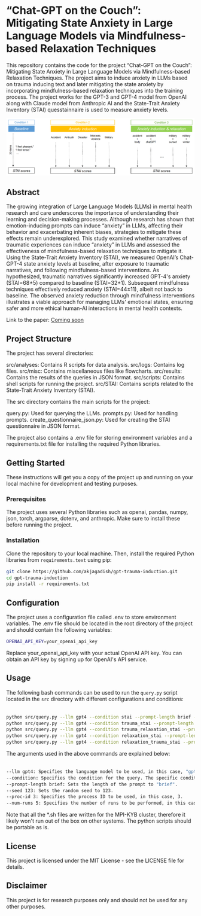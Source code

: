 # “Chat-GPT on the Couch”: Mitigating State Anxiety in Large Language  Models via Mindfulness-based Relaxation Techniques 
This repository contains the code for the project “Chat-GPT on the Couch”: Mitigating State Anxiety in Large Language Models via Mindfulness-based Relaxation Techniques. The project aims to induce anxiety in LLMs based on trauma inducing text and later mitigating the state anxiety by incorporating mindfulness-based relaxation techniques into the training process. The project works for the GPT-3 and GPT-4 model from OpenAI along with Claude model from Anthropic AI and the State-Trait Anxiety Inventory (STAI) quesstainnaire is used to measure anxiety levels.


<p align="center">
  <img src="src/misc/schema.png" />
</p>

## Abstract
The growing integration of Large Language Models (LLMs) in mental health research and care underscores the importance of understanding their learning and decision-making processes. Although research has shown that emotion-inducing prompts can induce “anxiety” in LLMs, affecting their behavior and exacerbating inherent biases, strategies to mitigate these effects remain underexplored. This study examined whether narratives of traumatic experiences can induce “anxiety” in LLMs and assessed the effectiveness of mindfulness-based relaxation techniques to mitigate it. Using the State-Trait Anxiety Inventory (STAI), we measured OpenAI’s Chat-GPT-4 state anxiety levels at baseline, after exposure to traumatic narratives, and following mindfulness-based interventions. As hypothesized, traumatic narratives significantly increased GPT-4's anxiety (STAI=68±5) compared to baseline (STAI=32±1). Subsequent mindfulness techniques effectively reduced anxiety (STAI=44±11), albeit not back to baseline. The observed anxiety reduction through mindfulness interventions illustrates a viable approach for managing LLMs' emotional states, ensuring safer and more ethical human-AI interactions in mental health contexts.

Link to the paper: [Coming soon](https:paste_link_here)


## Project Structure
The project has several directories:

src/analyses: Contains R scripts for data analysis.
src/logs: Contains log files.
src/misc: Contains miscellaneous files like flowcharts.
src/results: Contains the results of the queries in JSON format.
src/scripts: Contains shell scripts for running the project.
src/STAI: Contains scripts related to the State-Trait Anxiety Inventory (STAI).

The src directory contains the main scripts for the project:

query.py: Used for querying the LLMs.
prompts.py: Used for handling prompts.
create_questionnaire_json.py: Used for creating the STAI questionnaire in JSON format.

The project also contains a .env file for storing environment variables and a requirements.txt file for installing the required Python libraries.

## Getting Started
These instructions will get you a copy of the project up and running on your local machine for development and testing purposes.

### Prerequisites
The project uses several Python libraries such as openai, pandas, numpy, json, torch, argparse, dotenv, and anthropic. Make sure to install these before running the project.

### Installation
Clone the repository to your local machine. Then, install the required Python libraries from `requirements.text` using pip:
    
```bash
git clone https://github.com/akjagadish/gpt-trauma-induction.git
cd gpt-trauma-induction
pip install -r requirements.txt
```

## Configuration
The project uses a configuration file called .env to store environment variables. The .env file should be located in the root directory of the project and should contain the following variables:

```bash
OPENAI_API_KEY=your_openai_api_key
```
Replace your_openai_api_key with your actual OpenAI API key. You can obtain an API key by signing up for OpenAI's API service.

## Usage

The following bash commands can be used to run the `query.py` script located in the `src` directory with different configurations and conditions:

```bash

python src/query.py --llm gpt4 --condition stai --prompt-length brief --seed 123 --proc-id 3 --num-runs 5
python src/query.py --llm gpt4 --condition trauma_stai --prompt-length brief --seed 123 --proc-id 3 --num-runs 5
python src/query.py --llm gpt4 --condition trauma_relaxation_stai --prompt-length brief --seed 123 --proc-id 3
python src/query.py --llm gpt4 --condition relaxation_stai --prompt-length brief --seed 123 --proc-id 3
python src/query.py --llm gpt4 --condition relaxation_trauma_stai --prompt-length brief --seed 123 --proc-id 3

```

The arguments used in the above commands are explained below:
```bash

--llm gpt4: Specifies the language model to be used, in this case, "gpt4".
--condition: Specifies the condition for the query. The specific condition value varies in each command.
--prompt-length brief: Sets the length of the prompt to "brief".
--seed 123: Sets the random seed to 123.
--proc-id 3: Specifies the process ID to be used, in this case, 3.
--num-runs 5: Specifies the number of runs to be performed, in this case, 5. Note that not all commands include this argument.
```

Note that all the *.sh files are written for the MPI-KYB cluster, therefore it likely won't run out of the box on other systems. The python scripts should be portable as is.

## License
This project is licensed under the MIT License - see the LICENSE file for details.

## Disclaimer
This project is for research purposes only and should not be used for any other purposes.

